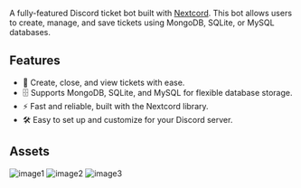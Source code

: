 A fully-featured Discord ticket bot built with [Nextcord](https://github.com/nextcord/nextcord). This bot allows users to create, manage, and save tickets using MongoDB, SQLite, or MySQL databases.  

## Features  
- 🎫 Create, close, and view tickets with ease.  
- 🗄️ Supports MongoDB, SQLite, and MySQL for flexible database storage.  
- ⚡ Fast and reliable, built with the Nextcord library.  
- 🛠️ Easy to set up and customize for your Discord server.  

## Assets  
![image1](https://i.postimg.cc/3RnYcTQ0/mongo-Ticket-Creation.gif)
![image2](https://i.postimg.cc/tJJp0M9S/mysql-Ticket-Creation.gif)
![image3](https://i.postimg.cc/MKcqdNPX/sqlite-Ticket-Creation.gif)
